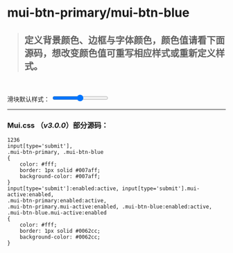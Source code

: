 # mui-btn-primary/mui-btn-blue



>## 定义背景颜色、边框与字体颜色，颜色值请看下面源码，想改变颜色值可重写相应样式或重新定义样式。



<!DOCTYPE html>
<html>
<head>
    <meta charset="UTF-8">
    <meta name="viewport" content="width=device-width,initial-scale=1,minimum-scale=1,maximum-scale=1,user-scalable=no" />
    <title></title>
    <script src="../js/mui.min.js"></script>
    <link href="../css/mui.min.css" rel="stylesheet"/>
    <script type="text/javascript" charset="UTF-8">
      	mui.init();
    </script>
    <style>
    	
    	.mui-input-range .mui-tooltip
{
    font-size: 30px;
    line-height: 50px;

    top: -50px;

    width: 50px;
    height: 50px;

    color: #007AFF;

}
    </style>
</head>
<body>
<div class="mui-content">
    <div class="mui-content-padded">
    	<div class="mui-input-row mui-input-range" style="margin-top: 50px;">
    		<label>滑块默认样式：</label>
    		<input type="range" min="0" max="100"/>
    	</div>
    </div>
</div>
	
</body>
</html>





---


### Mui.css （*v3.0.0*）部分源码：
```
1236
input[type='submit'],
.mui-btn-primary, .mui-btn-blue
{
    color: #fff;
    border: 1px solid #007aff;
    background-color: #007aff;
}
input[type='submit']:enabled:active, input[type='submit'].mui-active:enabled,
.mui-btn-primary:enabled:active,
.mui-btn-primary.mui-active:enabled, .mui-btn-blue:enabled:active, .mui-btn-blue.mui-active:enabled
{
    color: #fff;
    border: 1px solid #0062cc;
    background-color: #0062cc;
}

```